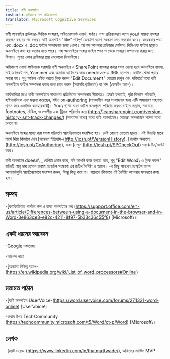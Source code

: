```yaml
---
title: বাণী অনলাইন
inshort: ব্রাউজারে শব্দ প্রক্রিয়াকরণ
translator: Microsoft Cognitive Services
---
```



বাণী অনলাইন ব্রাউজার-ভিত্তিক সংস্করণ, মাইক্রোসফট ওয়ার্ড, সর্বত্র।
শব্দ প্রক্রিয়াকরণ অ্যাপ you\ সম্ভাব্য ব্যবহার করছেন বছরের পর বছর। বাণী অনলাইন
\"lite\" পরিপূর্ণ ডেস্কটপ অ্যাপ সংস্করণ দ্রুত সরবরাহ করে।
কয়েকবার পড়া এবং .docx ও .doc ফাইল সম্পাদনার জন্য খোলা। অপেক্ষ
আপনার ব্রাউজার সেটিংস, পিডিএফ ফাইল ছাড়াও অনলাইনে কথা হয় ওপেন হতে পারে। শব্দ
অনলাইনে শব্দের ফাইল পড়া ও থেকে সাধারণ সম্পাদনা করার জন্য বিশাল।
মূলত কোন ব্রাউজার প্রায় যেকোনো ডিভাইসে।

অধিকাংশ ওয়ার্ড ফাইলকে সরাসরি বাণী অনলাইন এ SharePoint ব্যবহার করার সময় খোলা হবে
অনলাইনে ব্যবসা, মাইক্রোসফট দল, Yammer এবং অন্যান্য অফিসের জন্য onedrive-এ
365 অ্যাপস। ফাইল খোলা পড়ার অবস্থা হয়। শুধু ফাইল এডিট করতে ক্লিক করুন
\"Edit Document\" বোতাম চাপুন এবং পরিবর্তে মধ্যে বাণী অনলাইনে ফাইল সম্পাদনা করার জন্য চয়ন করুন
(সরাসরি ব্রাউজারে) বা শব্দ (ডেস্কটপ অ্যাপ)।

কার্যকারিতা মধ্যে বাণী অনলাইনে সাধারণত প্রতিদিনের সম্পাদনায় সীমাবদ্ধ।
টেক্সট ফরম্যাট, পৃষ্ঠা বিন্যাস পরিবর্তন, হাইপারলিংক এবং মন্তব্য করেছেন, যদিও
কো-authoring (সমকালীন করে সম্পাদনার জন্য এটি অসাধারণ সহায়তা প্রদান করে
একাধিক ব্যবহারকারী)। You\ ছবির মতো জটিল কাজগুলো পরিহার করতে চাইবে
সন্ত্রাস, সবচেয়ে, footnotes, টেবিল, ও লক্ষণীয় এবং [ট্র্যাক
পরিবর্তন করে (http://icansharepoint.com/version-history-isnt-track-changes/)
(অন্যদের মধ্যে) মধ্যে বাণী অনলাইনে। ম্যাক্রো অনলাইনে শব্দের মধ্যে চলবে না।

অনলাইনে শব্দের মধ্যে করা সমস্ত পরিবর্তন স্বয়ংক্রিয়ভাবে সংরক্ষিত হয়। নেই কোনো
বোতাম ছাড়া। এই বিভ্রান্তি মাঝে মাঝে দিয়ে কিভাবে দেন [সংস্করণ
ইতিহাস-(http://icsh.pt/VersionHistory),
[রচনার অন্যতম। (http://icsh.pt/CoAuthoring), এবং [দেখুন
(http://icsh.pt/SPCheckOut) ওয়ার্ক ইন/আউট করে।

বাণী অনলাইন doesn\ _ বৈশিষ্ট্য প্রদান করে, যদি আপনি কাজ করতে হবে,
শুধু \"Edit Word\ এ ক্লিক করুন ' বাটনটি মেনু দণ্ডে প্রবেশ করতে
ডেস্কটপ সংস্করণ এর জটিল বৈশিষ্ট্য ও অ্যাপ। -র কিছু সংস্করণ
ডেস্কটপ অ্যাপ আপডেটগুলি স্বয়ংক্রিয়ভাবে সংরক্ষণ করুন, কিন্তু কিছু করে না। সচেতন
কিভাবে এই বৈশিষ্ট্য আপনার সংস্করণে কাজ হল।

সম্পদ
---------

-[কার্যকারিতার পার্থক্য শব্দ ও বাক্য
    অনলাইনে কর (https://support.office.com/en-us/article/Differences-between-using-a-document-in-the-browser-and-in-Word-3e863ce3-e82c-4211-8f97-5b33c36c55f8)
    \[Microsoft\।

একই ধরনের আবেদন
--------------------

-Google দস্তাবেজ

-আপেল পাতা

-[অন্যান্য বিভিন্ন
    অ্যাপ-(https://en.wikipedia.org/wiki/List_of_word_processors#Online)

মতামত পাঠান
---------

-[বাণী অনলাইন UserVoice-(https://word.uservoice.com/forums/271331-word-online)
    \[UserVoice\।

-কথার উপর TechCommunity (https://techcommunity.microsoft.com/t5/Word/ct-p/Word)
    \[Microsoft\।

লেখক
---------

-[ম্যাট ওয়েড-(https://www.linkedin.com/in/thatmattwade/), অফিসের সার্ভিস MVP


